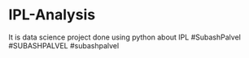 # IPL-Analysis
It is data science project done using python about IPL #SubashPalvel #SUBASHPALVEL #subashpalvel
